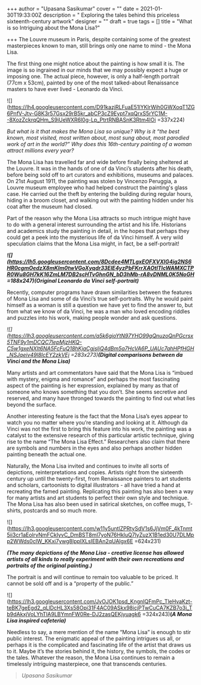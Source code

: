 +++
author = "Upasana Sasikumar"
cover = ""
date = 2021-01-30T19:33:00Z
description = " Exploring the tales behind this priceless sixteenth-century artwork"
designer = ""
draft = true
tags = []
title = "What is so Intriguing about the Mona Lisa?"

+++
The Louvre museum in Paris, despite containing some of the greatest masterpieces known to man, still brings only one name to mind - the Mona Lisa.

The first thing one might notice about the painting is how small it is. The image is so ingrained in our minds that we may possibly expect a huge or imposing one. The actual piece, however, is only a half-length portrait (77cm x 53cm), painted by one of the most talked-about Renaissance masters to have ever lived - Leonardo da Vinci.

![](https://lh4.googleusercontent.com/D91kazjRLFuaE51lYKIrWih0GWXoqT1ZG6PnfV-Jtv-G8K3r57Gsx29rB5kr_abCP3cZ9Eypt7xqQrxS5rYC1M--8XozZckrqQHm_S9iUeWXR6l0g-Lp_PtrtRNBASnK3Rtm4IOi =337x224)

_But what is it that makes the Mona Lisa so unique? Why is it “the best known, most visited, most written about, most sung about, most parodied work of art in the world?” Why does this 16th-century painting of a woman attract millions every year?_

The Mona Lisa has travelled far and wide before finally being sheltered at the Louvre. It was in the hands of one of da Vinci’s students after his death, before being sold off to art curators and exhibitions, museums and palaces. On 21st August 1911, the painting was stolen by Vincenzo Peruggia, a Louvre museum employee who had helped construct the painting's glass case. He carried out the theft by entering the building during regular hours, hiding in a broom closet, and walking out with the painting hidden under his coat after the museum had closed.

Part of the reason why the Mona Lisa attracts so much intrigue might have to do with a general interest surrounding the artist and his life. Historians and academics study the painting in detail, in the hopes that perhaps they could get a peek into the mysterious life of da Vinci himself. A very wild speculation claims that the Mona Lisa might, in fact, be a self-portrait!

**_![](https://lh5.googleusercontent.com/8Dcdee4MTLgxEOFXVXlG4jg2NS6HR0cgmOedzX8mKIm0twVGoXyqdr33EIE4yzPbFKrrXAOtlTlcWAMXCTPR0Wu8GH7kK16ZmLM7DB2scHTvGhnGN_bD3hMb-rA8vDNML0K5NoGH =188x247)(Original Leonardo da Vinci self-portrait)_**

Recently, computer programs have drawn similarities between the features of Mona Lisa and some of da Vinci’s true self-portraits. Why he would paint himself as a woman is still a question we have yet to find the answer to, but from what we know of da Vinci, he was a man who loved encoding riddles and puzzles into his work, making people wonder and ask questions.

_![](https://lh3.googleusercontent.com/a5k6gioYtN97YHO99gQnuzoQnPGcrsx5TNF9y1mDCQC7IepMjzHKQ-C5w1gxeNXIt6NA5FcFuQ18hKjaCgjsIjQ4dBm5a7HcVA6P_UAUc7ahHPfHGH_NSJqeiv49l8IcEY2zkVEj =283x273)**(Digital comparisons between da Vinci and the Mona Lisa)**_

Many artists and art commentators have said that the Mona Lisa is “imbued with mystery, enigma and romance” and perhaps the most fascinating aspect of the painting is her expression, explained by many as that of someone who knows something that you don’t. She seems secretive and reserved, and many have thronged towards the painting to find out what lies beyond the surface.

Another interesting feature is the fact that the Mona Lisa’s eyes appear to watch you no matter where you’re standing and looking at it. Although da Vinci was not the first to bring this feature into his work, the painting was a catalyst to the extensive research of this particular artistic technique, giving rise to the name “The Mona Lisa Effect.” Researchers also claim that there are symbols and numbers in the eyes and also perhaps another hidden painting beneath the actual one.

Naturally, the Mona Lisa invited and continues to invite all sorts of depictions, reinterpretations and copies. Artists right from the sixteenth century up until the twenty-first, from Renaissance painters to art students and scholars, cartoonists to digital illustrators - all have tried a hand at recreating the famed painting. Replicating this painting has also been a way for many artists and art students to perfect their own style and technique. The Mona Lisa has also been used in satirical sketches, on coffee mugs, T-shirts, postcards and so much more.

![](https://lh3.googleusercontent.com/w11y5untlZPRtySdV1s6JjVm0F_4kTnmt5ii3cr1aEolrvNmFCkIyvC_DmBST8mI7yoN76HkluQ7lyZuzX1B1ed30U7DLMpp2WWds0clW_KKxi7ywg8lppIXLsIEBAn2qUAlgx6E =624x231)

**_(The many depictions of the Mona Lisa - creative license has allowed artists of all kinds to really experiment with their own recreations and portraits of the original painting.)_**

The portrait is and will continue to remain too valuable to be priced. It cannot be sold off and is a “property of the public.”

![](https://lh3.googleusercontent.com/JvOJOK1psd_KngnIQFmPc_TleHvaKzt-teBK7geEgd2_qLlDcHL3Xs58Opi31F4AC09ASkx98icjPTwCuCA7KZB7o3i_Tb9dAkxjVoLYhTIA9LBYmnFW0Re-DJ2zasQEKjyuagk6 =324x243)**(_A Mona Lisa inspired cafeteria)_**

Needless to say, a mere mention of the name “Mona Lisa” is enough to stir public interest. The enigmatic appeal of the painting intrigues us all, or perhaps it is the complicated and fascinating life of the artist that draws us to it. Maybe it’s the stories behind it, the history, the symbols, the codes or the tales. Whatever the reason, the Mona Lisa continues to remain a timelessly intriguing masterpiece, one that transcends centuries.

> _Upasana Sasikumar_